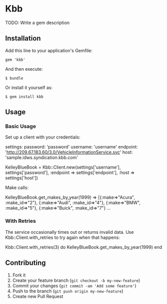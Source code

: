 # Kbb

TODO: Write a gem description

## Installation

Add this line to your application's Gemfile:

    gem 'kbb'

And then execute:

    $ bundle

Or install it yourself as:

    $ gem install kbb

## Usage

### Basic Usage

Set up a client with your credentials:

settings:
  password: 'password'
  username: 'username'
  endpoint: 'http://209.67.183.60/3.0/VehicleInformationService.svc'
  host: 'sample.idws.syndication.kbb.com'

KelleyBlueBook = Kbb::Client.new(settings['username'], settings['password'], :endpoint => settings['endpoint'], :host => settings['host'])

Make calls:

KelleyBlueBook.get_makes_by_year(1999)
=> [{:make=>"Acura", :make_id=>"2"}, {:make=>"Audi", :make_id=>"4"}, {:make=>"BMW", :make_id=>"5"}, {:make=>"Buick", :make_id=>"7"} ...

### With Retries

The service occasionally times out or returns invalid data.  Use Kbb::Client.with_retries to try again when that happens:

Kbb::Client.with_retries(3) do
  KelleyBlueBook.get_makes_by_year(1999)
end


## Contributing

1. Fork it
2. Create your feature branch (`git checkout -b my-new-feature`)
3. Commit your changes (`git commit -am 'Add some feature'`)
4. Push to the branch (`git push origin my-new-feature`)
5. Create new Pull Request
